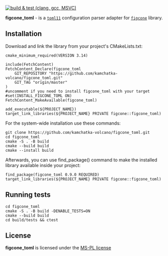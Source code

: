[![build & test (clang, gcc, MSVC)](https://github.com/kamchatka-volcano/figcone_toml/actions/workflows/build_and_test.yml/badge.svg?branch=master)](https://github.com/kamchatka-volcano/figcone_toml/actions/workflows/build_and_test.yml)

**figcone_toml** - is a [`toml11`](https://github.com/ToruNiina/toml11) configuration parser adapter for [`figcone`](https://github.com/kamchatka-volcano/figcone) library. 


## Installation
Download and link the library from your project's CMakeLists.txt:
```
cmake_minimum_required(VERSION 3.14)

include(FetchContent)
FetchContent_Declare(figcone_toml
    GIT_REPOSITORY "https://github.com/kamchatka-volcano/figcone_toml.git"
    GIT_TAG "origin/master"
)
#uncomment if you need to install figcone_toml with your target
#set(INSTALL_FIGCONE_TOML ON)
FetchContent_MakeAvailable(figcone_toml)

add_executable(${PROJECT_NAME})
target_link_libraries(${PROJECT_NAME} PRIVATE figcone::figcone_toml)
```

For the system-wide installation use these commands:
```
git clone https://github.com/kamchatka-volcano/figcone_toml.git
cd figcone_toml
cmake -S . -B build
cmake --build build
cmake --install build
```

Afterwards, you can use find_package() command to make the installed library available inside your project:
```
find_package(figcone_toml 0.9.0 REQUIRED)
target_link_libraries(${PROJECT_NAME} PRIVATE figcone::figcone_toml)
```

## Running tests
```
cd figcone_toml
cmake -S . -B build -DENABLE_TESTS=ON
cmake --build build
cd build/tests && ctest
```

## License
**figcone_toml** is licensed under the [MS-PL license](/LICENSE.md)  
